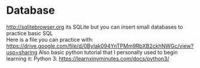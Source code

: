 # Database 
http://sqlitebrowser.org its SQLite but you can insert small databases to practice basic SQL  
Here is a file you can practice with: 
https://drive.google.com/file/d/0ByIak094YnTPMm9RbXB2ckhNWGc/view?usp=sharing 
Also basic python tutorial that I personally used to begin learning it: 
Python 3: https://learnxinyminutes.com/docs/python3/ 
